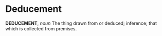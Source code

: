 # Deducement

**DEDUCEMENT**, _noun_ The thing drawn from or deduced; inference; that which is collected from premises.